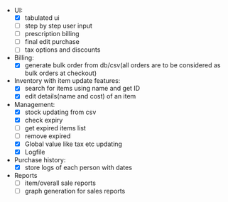 * UI:
	- [x] tabulated ui
	- [ ] step by step user input
	- [ ] prescription billing
	- [ ] final edit purchase
	- [ ] tax options and discounts
* Billing:
	- [x] generate bulk order from db/csv(all orders are to be considered as bulk orders at checkout)
* Inventory with item update features:
	- [x] search for items using name and get ID
	- [x] edit details(name and cost) of an item
* Management:
	- [x] stock updating from csv
	- [x] check expiry
	- [ ] get expired items list
	- [ ] remove expired
	- [x] Global value like tax etc updating
	- [x] Logfile
* Purchase history:
	- [x] store logs of each person with dates
* Reports
	- [ ] item/overall sale reports
	- [ ] graph generation for sales reports
